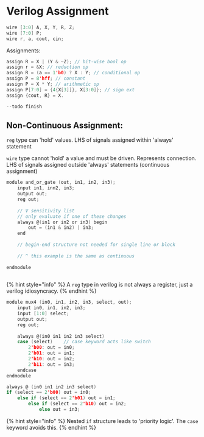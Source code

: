 # Verilog Assignment

```c
wire [3:0] A, X, Y, R, Z;
wire [7:0] P;
wire r, a, cout, cin;
```

Assignments:

```c
assign R = X | (Y & ~Z); // bit-wise bool op
assign r = &X; // reduction op
assign R = (a == 1'b0) ? X : Y; // conditional op
assign P = 8'hff; // constant
assign P = X * Y; // arithmetic op
assign P[7:0] = {4{X[3]]}, X[3:0]}; // sign ext
assign {cout, R} = X.

--todo finish
```

## Non-Continuous Assignment:

`reg` type can 'hold' values. LHS of signals assigned within 'always' statement

`wire` type cannot 'hold' a value and must be driven. Represents connection. LHS of signals assigned outside 'always' statements \(continuous assignment\)

```c
module and_or_gate (out, in1, in2, in3);
    input in1, inn2, in3;
    output out;
    reg out;
    
    // V sensitivity list
    // only evaluate if one of these changes
    always @(in1 or in2 or in3) begin
        out = (in1 & in2) | in3;
    end
    
    // begin-end structure not needed for single line or block
    
    // ^ this example is the same as continuous
    
endmodule
        
```

{% hint style="info" %}
A `reg` type in verilog is not always a register, just a verilog idiosyncracy.
{% endhint %}

```c
module mux4 (in0, in1, in2, in3, select, out);
    input in0, in1, in2, in3;
    input [1:0] select;
    output out;
    reg out;
    
    always @(in0 in1 in2 in3 select)
    case (select)    // case keyword acts like switch
        2'b00: out = in0;
        2'b01: out = in1;
        2'b10: out = in2;
        2'b11: out = in3;
    endcase
endmodule
```

```c
always @ (in0 in1 in2 in3 select)
if (select == 2'b00) out = in0;
    else if (select == 2'b01) out = in1;
        else if (select == 2'b10) out = in2;
            else out = in3;
```

{% hint style="info" %}
Nested `if` structure leads to 'priority logic'. The `case` keyword avoids this.
{% endhint %}

